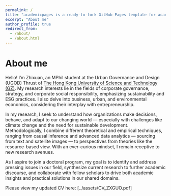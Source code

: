 ```yaml
---
permalink: /
title: "academicpages is a ready-to-fork GitHub Pages template for academic personal websites"
excerpt: "About me"
author_profile: true
redirect_from: 
  - /about/
  - /about.html
---
```


About me
======
Hello! I’m Zhixuan, an MPhil student at the Urban Governance and Design (UGOD) Thrust of [The Hong Kong University of Science and Technology (GZ)](https://www.hkust-gz.edu.cn/). My research interests lie in the fields of corporate governance, strategy, and corporate social responsibility, emphasizing sustainability and ESG practices. I also delve into business, urban, and environmental economics, considering their interplay with entrepreneurship.

In my research, I seek to understand how organizations make decisions, behave, and adapt to our changing world — especially with challenges like climate change and the need for sustainable development. Methodologically, I combine different theoretical and empirical techniques, ranging from causal inference and advanced data analytics — sourcing from text and satellite images — to perspectives from theories like the resource-based view. With an ever-curious mindset, I remain receptive to new research avenues.

As I aspire to join a doctoral program, my goal is to identify and address pressing issues in our field, synthesize current research to further academic discourse, and collaborate with fellow scholars to drive both academic insights and practical solutions in our shared domains.

Please view my updated CV here: [../assets/CV_ZXGUO.pdf]
